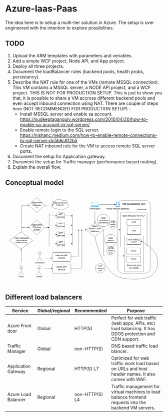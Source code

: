 # Azure-Iaas-Paas
The idea here is to setup a multi-tier solution in Azure. The setup is over engineered with the intention to explore possibilities.

## TODO
1. Upload the ARM templates with parameters and veriables.
2. Add a simple WCF project, Node API, and App project.
3. Deploy all three projects.
4. Document the loadBalancer rules (backend pools, health probs, persistancy).
5. Describe the NAT rule for one of the VMs (remote MSSQL connection). This VM contains a MSSQL server, a NODE API project, and a WCF project. THIS IS NOT FOR PRODUCTION SETUP. This is just to show you that, it is possible to share a VM accross different backend pools and even accept inbound connection using NAT. There are couple of steps here (NOT RECOMMENDED FOR PRODUCTION SETUP) - 
    * Install MSSQL server and enable sa account. https://sudeeptaganguly.wordpress.com/2010/04/20/how-to-enable-sa-account-in-sql-server/
    * Enable remote login to the SQL server. https://nishanc.medium.com/how-to-enable-remote-connections-to-sql-server-dc5b6c812b5
    * Create NAT inbound rule for the VM to access remote SQL server ports.
6. Document the setup for Application gateway.
7. Document the setup for Traffic manager (performance based routing).
8. Explain the overall flow.

## Conceptual model
<img src="Architecture.jpg" />


## Different load balancers

| Service                | Global/regional   | Recommended      | Purpose                                                                                               |
| ---------------------- | ----------------- | ---------------- | -----------------------------------------------------------------------------------------------------
| Azure Front door       | Global            | HTTP(S)          | Perfect for web traffic (web apps, APIs, etc) load balancing. It has DDOS protection and CDN support.
| Traffic Manager        | Global            | non-HTTP(S)      | DNS based traffic load blancer.
| Application Gateway    | Regional          | HTTP(S)     L7   | Optimized for web traffic work load based on URLs and host header names. It also comes with WAF.
| Azure Load Balancer    | Regional          | non-HTTP(S) L4   | Traffic management for virtual machines to load balance frontend requests into the backend VM servers.



